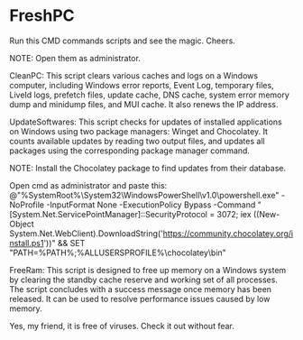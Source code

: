 # FreshPC
Run this CMD commands scripts and see the magic. Cheers.


NOTE: Open them as administrator.



CleanPC: This script clears various caches and logs on a Windows computer, including Windows error reports, Event Log, temporary files, LiveId logs, prefetch files, update cache, DNS cache, system error memory dump and minidump files, and MUI cache. It also renews the IP address.



UpdateSoftwares: This script checks for updates of installed applications on Windows using two package managers: Winget and Chocolatey. It counts available updates by reading two output files, and updates all packages using the corresponding package manager command.



NOTE: Install the Chocolatey package to find updates from their database.

Open cmd as administrator and paste this: @"%SystemRoot%\System32\WindowsPowerShell\v1.0\powershell.exe" -NoProfile -InputFormat None -ExecutionPolicy Bypass -Command "[System.Net.ServicePointManager]::SecurityProtocol = 3072; iex ((New-Object System.Net.WebClient).DownloadString('https://community.chocolatey.org/install.ps1'))" && SET "PATH=%PATH%;%ALLUSERSPROFILE%\chocolatey\bin"





FreeRam: This script is designed to free up memory on a Windows system by clearing the standby cache reserve and working set of all processes. The script concludes with a success message once memory has been released. It can be used to resolve performance issues caused by low memory.



Yes, my friend, it is free of viruses. Check it out without fear.
